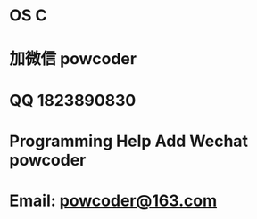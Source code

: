 # OS C
# 加微信 powcoder

# QQ 1823890830

# Programming Help Add Wechat powcoder

# Email: powcoder@163.com

